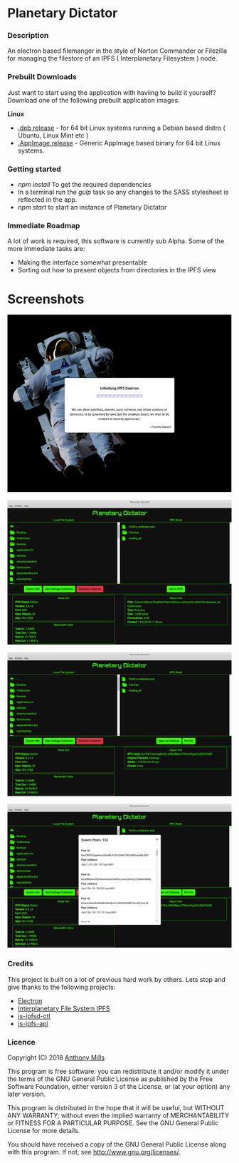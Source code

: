 # Planetary Dictator

### Description

An electron based filemanger in the style of Norton Commander or Filezilla for managing the filestore of an IPFS ( Interplanetary Filesystem ) node.

### Prebuilt Downloads

Just want to start using the application with haviing to build it yourself?
Download one of the following prebuilt application images.

**Linux**

* [.deb release](https://github.com/anthony-mills/planetary_dictator/releases/download/0.0.1/planetary-dictator_0.0.1_amd64.deb) - for 64 bit Linux systems running a Debian based distro ( Ubuntu, Linux Mint etc )
* [.AppImage release](https://github.com/anthony-mills/planetary_dictator/releases/download/0.0.1/planetary-dictator-0.0.1-x86_64.AppImage) - Generic AppImage based binary for 64 bit Linux systems.

### Getting started

* _npm install_ To get the required dependencies
* In a terminal run the _gulp_ task so any changes to the SASS stylesheet is reflected in the app.
* _npm start_ to start an instance of Planetary Dictator

### Immediate Roadmap

A lot of work is required, this software is currently sub Alpha. Some of the more immediate tasks are:

* Making the interface somewhat presentable
* Sorting out how to present objects from directories in the IPFS view

# Screenshots

![Loading screen while IPFS node is starting](/img/screenshots/loading.png?raw=true "IPFS Node Starting")

![Main interface looking at a file on the local filesystem](/img/screenshots/interface_1.png?raw=true "Main interface looking at a file on the local filesystem")

![Information about an IPFS object](/img/screenshots/interface_2.png?raw=true "Information about an IPFS object")

![Connected peers to the local IPFS node](/img/screenshots/interface_3.png?raw=true "Connected peers to the local IPFS node")

### Credits

This project is built on a lot of previous hard work by others. Lets stop and give thanks to the following projects:

* [Electron](https://electronjs.org/)
* [Interplanetary File System IPFS](https://ipfs.io/)
* [js-ipfsd-ctl](https://github.com/ipfs/js-ipfsd-ctl)
* [js-ipfs-api](https://github.com/ipfs/js-ipfs-api)

### Licence

Copyright (C) 2018 [Anthony Mills](http://www.anthony-mills.com)

This program is free software: you can redistribute it and/or modify
it under the terms of the GNU General Public License as published by
the Free Software Foundation, either version 3 of the License, or
(at your option) any later version.

This program is distributed in the hope that it will be useful,
but WITHOUT ANY WARRANTY; without even the implied warranty of
MERCHANTABILITY or FITNESS FOR A PARTICULAR PURPOSE.  See the
GNU General Public License for more details.

You should have received a copy of the GNU General Public License
along with this program.  If not, see <http://www.gnu.org/licenses/>.


